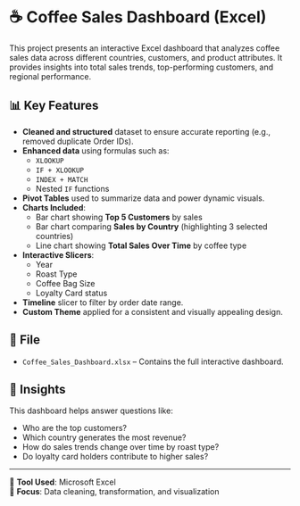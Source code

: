 # ☕ Coffee Sales Dashboard (Excel)

This project presents an interactive Excel dashboard that analyzes coffee sales data across different countries, customers, and product attributes. It provides insights into total sales trends, top-performing customers, and regional performance.

## 📊 Key Features

- **Cleaned and structured** dataset to ensure accurate reporting (e.g., removed duplicate Order IDs).
- **Enhanced data** using formulas such as:
  - `XLOOKUP`
  - `IF + XLOOKUP`
  - `INDEX + MATCH`
  - Nested `IF` functions
- **Pivot Tables** used to summarize data and power dynamic visuals.
- **Charts Included**:
  - Bar chart showing **Top 5 Customers** by sales
  - Bar chart comparing **Sales by Country** (highlighting 3 selected countries)
  - Line chart showing **Total Sales Over Time** by coffee type
- **Interactive Slicers**:
  - Year
  - Roast Type
  - Coffee Bag Size
  - Loyalty Card status
- **Timeline** slicer to filter by order date range.
- **Custom Theme** applied for a consistent and visually appealing design.

## 📁 File

- `Coffee_Sales_Dashboard.xlsx` – Contains the full interactive dashboard.

## 🧠 Insights

This dashboard helps answer questions like:
- Who are the top customers?
- Which country generates the most revenue?
- How do sales trends change over time by roast type?
- Do loyalty card holders contribute to higher sales?

---

📌 **Tool Used**: Microsoft Excel  
🎯 **Focus**: Data cleaning, transformation, and visualization 
